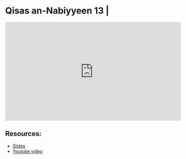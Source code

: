 # Qisas an-Nabiyyeen 13 |

<iframe width="560" height="315" src="https://www.youtube-nocookie.com/embed/0FcgTl-Ytww?start=0" frameborder="0" allow="accelerometer; autoplay; encrypted-media; gyroscope; picture-in-picture" allowfullscreen="allowfullscreen"></iframe><BR>



## Resources:
- [Slides](https://github.com/arshare/resources_balagha_pdfs)
- [Youtube video](0FcgTl-Ytww)
